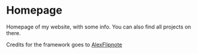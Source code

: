# Homepage
Homepage of my website, with some info.
You can also find all projects on there.


Credits for the framework goes to [AlexFlipnote](http://github.com/alexflipnote)
